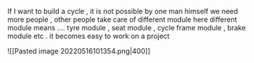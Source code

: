 If I want to build a cycle , it is not possible by one man himself
we need more people , other people take care of different module here different module means .... tyre module , seat module , cycle frame module , brake module etc . it becomes easy to work on a project

![[Pasted image 20220516101354.png|400]]

